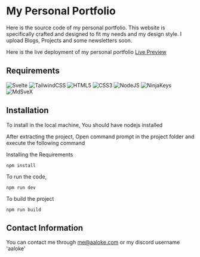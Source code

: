 # My Personal Portfolio

Here is the source code of my personal portfolio. This website is specifically crafted and designed
to fit my needs and my design style. I upload Blogs, Projects and some newsletters soon.

Here is the live deployment of my personal portfolio
[Live Preview](https://aaloke.com)

## Requirements

![Svelte](https://img.shields.io/badge/svelte-%23f1413d.svg?style=for-the-badge&logo=svelte&logoColor=white)
![TailwindCSS](https://img.shields.io/badge/tailwindcss-%2338B2AC.svg?style=for-the-badge&logo=tailwind-css&logoColor=white)
![HTML5](https://img.shields.io/badge/html5-%23E34F26.svg?style=for-the-badge&logo=html5&logoColor=white)
![CSS3](https://img.shields.io/badge/css3-%231572B6.svg?style=for-the-badge&logo=css3&logoColor=white)
![NodeJS](https://img.shields.io/badge/nodejs-%231572B6.svg?style=for-the-badge&logo=nodejs&logoColor=white)
![NinjaKeys](https://img.shields.io/badge/NinjaKeys-%0000.svg?style=for-the-badge)
![MdSveX](https://img.shields.io/badge/MdSveX-%0000.svg?style=for-the-badge)

## Installation

To install in the local machine, You should have nodejs installed

After extracting the project, Open command prompt in the project folder and execute the following command

Installing the Requirements

```
npm install
```

To run the code,

```
npm run dev
```

To build the project

```
npm run build
```

## Contact Information

You can contact me through me@aaloke.com or my discord username 'aaloke'
